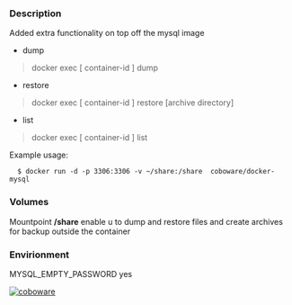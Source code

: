 ### Description
Added extra functionality on top off the mysql image
* dump
> docker exec [ container-id ] dump

* restore
 >docker exec [ container-id ] restore [archive directory]

* list
 >docker exec [ container-id ] list

Example usage:
```
  $ docker run -d -p 3306:3306 -v ~/share:/share  coboware/docker-mysql
```
### Volumes
Mountpoint **/share** enable u to dump and restore files and create archives for backup outside the container

### Envirionment
MYSQL_EMPTY_PASSWORD yes


[![coboware](https://avatars0.githubusercontent.com/u/30603725?v=4&s=80)](https://github.com/coboware/docker-mysql)
